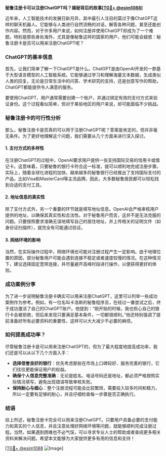 **秘鲁注册卡可以注册ChatGPT吗？揭秘背后的故事[[TG💪+ @esim1088](https://t.me/s/esim1088)]**

近年来，人工智能技术的发展日新月异，其中最引人注目的莫过于像ChatGPT这样的聊天机器人。它能够与人类进行自然流畅的对话，解答各种问题，甚至还能创作内容。然而，对于许多用户来说，如何注册并使用ChatGPT却成为了一个难题。特别是那些身处海外，尤其是像秘鲁这样的国家的用户，他们可能会疑惑：秘鲁注册卡是否可以用来注册ChatGPT呢？

### ChatGPT的基本信息

首先，让我们简单了解一下ChatGPT是什么。ChatGPT是由OpenAI开发的一款基于大型语言模型的人工智能系统。它能够通过学习和理解海量文本数据，生成类似人类的回复。无论是日常生活中的问答、学术研究的支持，还是创意写作的帮助，ChatGPT都能提供令人满意的服务。

要使用ChatGPT，用户通常需要创建一个账户，并通过绑定有效的支付方式来验证身份。这个过程看似简单，但对于某些地区的用户来说，却可能面临不少挑战。

### 秘鲁注册卡的可行性分析

那么，秘鲁注册卡是否真的可以用于注册ChatGPT呢？答案是肯定的，但并非毫无条件。为了更好地理解这个问题，我们需要从几个方面来进行深入探讨。

#### 1. 支付方式的多样性

在注册ChatGPT的过程中，OpenAI要求用户提供一张支持国际交易的信用卡或借记卡。这意味着，只要秘鲁的银行卡符合这一标准，就可以顺利地完成注册步骤。实际上，随着全球化进程的加快，越来越多的秘鲁银行已经推出了支持国际支付的产品，比如Visa和MasterCard等主流品牌。因此，大多数秘鲁居民都可以轻松找到合适的支付工具。

#### 2. 地址信息的真实性

除了支付方式外，另一个重要的环节就是填写地址信息。OpenAI会严格审核用户提供的地址，以确保其真实性和合法性。对于秘鲁用户而言，这并不是无法克服的问题。只要按照要求准确无误地填写自己的居住地址，并上传相关的证明文件（如身份证扫描件），就完全有可能通过验证。

#### 3. 网络环境的影响

当然，在实际操作过程中，网络环境也可能对注册过程产生一定影响。由于地理位置的原因，部分秘鲁用户可能会遇到连接不稳定或者速度较慢的情况。在这种情况下，建议选择固定宽带连接，并尽量避开高峰时段进行操作，以便获得更好的体验。

### 成功案例分享

为了进一步说明秘鲁注册卡确实可以用来注册ChatGPT，这里可以列举一些成功案例作为参考。例如，有一位名叫卡洛斯的秘鲁程序员，在经过一番尝试之后，终于成功激活了自己的ChatGPT账户。他提到：“刚开始的时候，我也担心自己的银行卡会被拒绝，但后来发现只要满足基本条件，一切都很顺利。”他还特别强调了提前准备好所有必要资料的重要性，这样可以大大减少不必要的麻烦。

### 如何提高成功率？

尽管秘鲁注册卡是可以用来注册ChatGPT的，但为了最大程度地提高成功率，我们还是可以从以下几个方面入手：

- **选择信誉良好的银行**：优先考虑那些在市场上口碑较好、服务完善的银行，它们往往更能保证用户的权益。
- **确保个人信息完整准确**：无论是姓名、电话号码还是地址，都必须严格按照实际情况填写，避免出现错误导致审核失败。
- **保持耐心与细心**：整个注册流程可能会比较繁琐，需要投入较多时间和精力，所以一定要有足够的耐心，并且仔细检查每一步骤是否正确执行。

### 结语

综上所述，秘鲁注册卡完全可以用来注册ChatGPT。只要用户具备必要的支付能力和真实的个人信息，并且注意处理好网络环境等问题，就能够顺利完成注册过程。当然，如果遇到困难也不必气馁，可以寻求专业人士的帮助或者查阅更多相关资料来解决问题。希望本文能够为大家提供更多有用的信息和支持！

[[TG💪+ @esim1088](https://t.me/s/esim1088) ![Image](https://i.postimg.cc/4NQfJmqS/Snipaste-2025-05-13-00-14-12.png)]